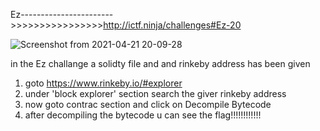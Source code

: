 Ez----------------------->>>>>>>>>>>>>>>>http://ictf.ninja/challenges#Ez-20

![Screenshot from 2021-04-21 20-09-28](https://user-images.githubusercontent.com/70789856/115574619-6e7ca000-a2df-11eb-9760-696afe299a7d.png)


in the Ez challange a solidty file and and rinkeby address has been given 

1. goto https://www.rinkeby.io/#explorer
2. under 'block explorer' section search the giver rinkeby address
3. now goto contrac section and click on Decompile Bytecode
4. after decompiling the bytecode u can see the flag!!!!!!!!!!!!
